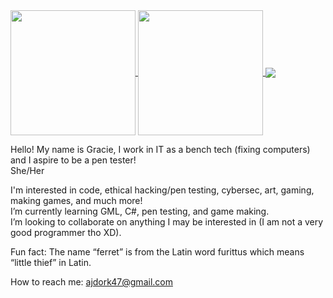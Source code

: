 <a href="https://github.com/Ann-MarieDev">
  <img height="200" align="center" src="https://github-readme-stats.vercel.app/api?username=Ann-MarieDev&show_icons=true&theme=dracula"/>
</a><a href="https://github.com/Ann-MarieDev">
  <img height="200" align="center" src="https://github-readme-stats.vercel.app/api/top-langs/?username=Ann-MarieDev&size_weight=0.5&count_weight=0.5&theme=dracula&exclude_repo=GRAVITY-FALLS-thisisnotawebsitedotcom-code-unminify-beautify&hide_progress=true&layout=compact&langs_count=8&card_width=320" />
</a><a href="https://github.com/Ann-MarieDev/silverfoxstudios">
  <img align="center" src="https://github-readme-stats.vercel.app/api/pin/?username=Ann-MarieDev&repo=silverfoxstudios&theme=dracula" />
</a>




Hello! My name is Gracie, I work in IT as a bench tech (fixing computers) and I aspire to be a pen tester!  
She/Her

I'm interested in code, ethical hacking/pen testing, cybersec, art, gaming, making games, and much more!  
I’m currently learning GML, C#, pen testing, and game making.  
I’m looking to collaborate on anything I may be interested in (I am not a very good programmer tho XD).

Fun fact: The name “ferret” is from the Latin word furittus which means “little thief” in Latin.

How to reach me: ajdork47@gmail.com

<!---
Ann-MarieDev/AJ is a ✨ special ✨ repository because its `README.md` (this file) appears on your GitHub profile.
You can click the Preview link to take a look at your changes.
--->
